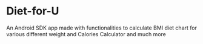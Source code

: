 # Diet-for-U
An Android SDK app made with functionalities to calculate BMI diet chart for various different weight and Calories Calculator and much more
